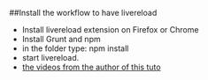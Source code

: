##Install the workflow to have livereload
-   Install livereload extension on Firefox or Chrome
-   Install Grunt and npm
-   in the folder type: npm install
-   start livereload.
-   [the videos from the author of this tuto](https://bitsofco.de/javascript-array-methods-mutator-methods/)

